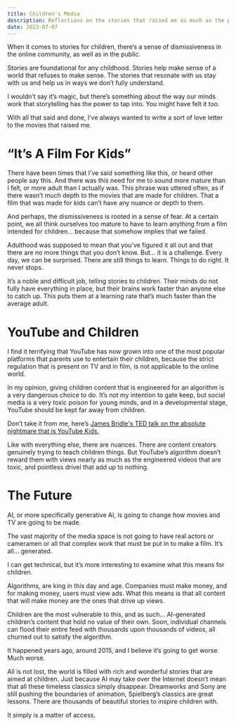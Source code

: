 ```yaml
---
title: Children's Media
description: Reflections on the stories that raised me as much as the people around me did.
date: 2023-07-07
---
```


When it comes to stories for children, there’s a sense of dismissiveness in the online community, as well as in the public.

Stories are foundational for any childhood. Stories help make sense of a world that refuses to make sense. The stories that resonate with us stay with us and help us in ways we don’t fully understand.

I wouldn’t say it’s magic, but there’s something about the way our minds work that storytelling has the power to tap into. You might have felt it too.

With all that said and done, I’ve always wanted to write a sort of love letter to the movies that raised me.

# “It’s A Film For Kids”

There have been times that I’ve said something like this, or heard other people say this. And there was this need for me to sound more mature than I felt, or more adult than I actually was. This phrase was uttered often, as if there wasn’t much depth to the movies that are made for children. That a film that was made for kids can’t have any nuance or depth to them.

And perhaps, the dismissiveness is rooted in a sense of fear. At a certain point, we all think ourselves too mature to have to learn anything from a film intended for children… because that somehow implies that we failed.

Adulthood was supposed to mean that you’ve figured it all out and that there are no more things that you don’t know. But… it is a challenge. Every day, we can be surprised. There are still things to learn. Things to do right. It never stops.

It’s a noble and difficult job, telling stories to children. Their minds do not fully have everything in place, but their brains work faster than anyone else to catch up. This puts them at a learning rate that’s much faster than the average adult.

# YouTube and Children

I find it terrifying that YouTube has now grown into one of the most popular platforms that parents use to entertain their children, because the strict regulation that is present on TV and in film, is not applicable to the online world.

In my opinion, giving children content that is engineered for an algorithm is a very dangerous choice to do. It’s not my intention to gate keep, but social media is a very toxic poison for young minds, and in a developmental stage, YouTube should be kept far away from children.

Don’t take it from me, here’s [James Bridle's TED talk on the absolute nightmare that is YouTube Kids.](https://www.youtube.com/watch?v=v9EKV2nSU8w&pp=ygUUdGVkIGNoaWxkcmVuJ3MgbWVkaWE%3D)

Like with everything else, there are nuances. There are content creators genuinely trying to teach children things. But YouTube’s algorithm doesn’t reward them with views nearly as much as the engineered videos that are toxic, and pointless drivel that add up to nothing.

# The Future

AI, or more specifically generative AI, is going to change how movies and TV are going to be made.

The vast majority of the media space is not going to have real actors or cameramen or all that complex work that must be put in to make a film. It’s all… generated.

I can get technical, but it’s more interesting to examine what this means for children.

Algorithms, are king in this day and age. Companies must make money, and for making money, users must view ads. What this means is that all content that will make money are the ones that drive up views.

Children are the most vulnerable to this, and as such… AI-generated children’s content that hold no value of their own. Soon, individual channels can flood their entire feed with thousands upon thousands of videos, all churned out to satisfy the algorithm.

It happened years ago, around 2015, and I believe it’s going to get worse. Much worse.

All is not lost, the world is filled with rich and wonderful stories that are aimed at children. Just because AI may take over the Internet doesn’t mean that all these timeless classics simply disappear. Dreamworks and Sony are still pushing the boundaries of animation, Spielberg’s classics are great lessons. There are thousands of beautiful stories to inspire children with.

It simply is a matter of access.
